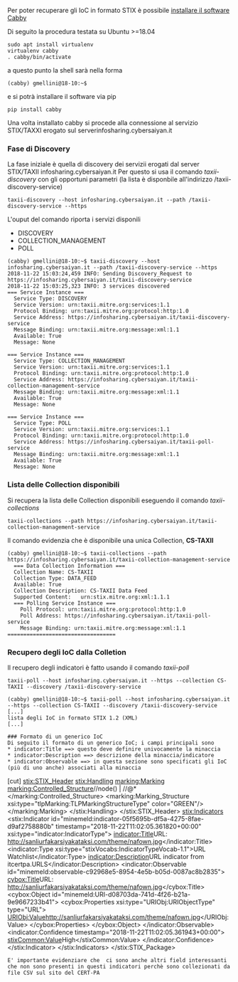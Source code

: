 Per poter recuperare gli IoC in formato STIX è possibile [installare il software Cabby](https://cabby.readthedocs.io/en/stable/installation.html)

Di seguito la procedura testata su Ubuntu >=18.04
```
sudo apt install virtualenv
virtualenv cabby
. cabby/bin/activate
```
a questo punto la shell sarà nella forma
```
(cabby) gmellini@18-10:~$
```
e si potrà installare il software via pip
```
pip install cabby
```
Una volta installato cabby si procede alla connessione al servizio STIX/TAXXI erogato sul serverinfosharing.cybersaiyan.it

### Fase di Discovery
La fase iniziale è quella di discovery dei servizii erogati dal server STIX/TAXII infosharing.cybersaiyan.it
Per questo si usa il comando _taxii-discovery_ con gli opportuni parametri (la lista è disponbile all'indirizzo /taxii-discovery-service)
```
taxii-discovery --host infosharing.cybersaiyan.it --path /taxii-discovery-service --https
```
L'ouput del comando riporta i servizi disponili
* DISCOVERY
* COLLECTION_MANAGEMENT
* POLL
```
(cabby) gmellini@18-10:~$ taxii-discovery --host infosharing.cybersaiyan.it --path /taxii-discovery-service --https
2018-11-22 15:03:24,459 INFO: Sending Discovery_Request to https://infosharing.cybersaiyan.it/taxii-discovery-service
2018-11-22 15:03:25,323 INFO: 3 services discovered
=== Service Instance ===
  Service Type: DISCOVERY
  Service Version: urn:taxii.mitre.org:services:1.1
  Protocol Binding: urn:taxii.mitre.org:protocol:http:1.0
  Service Address: https://infosharing.cybersaiyan.it/taxii-discovery-service
  Message Binding: urn:taxii.mitre.org:message:xml:1.1
  Available: True
  Message: None

=== Service Instance ===
  Service Type: COLLECTION_MANAGEMENT
  Service Version: urn:taxii.mitre.org:services:1.1
  Protocol Binding: urn:taxii.mitre.org:protocol:http:1.0
  Service Address: https://infosharing.cybersaiyan.it/taxii-collection-management-service
  Message Binding: urn:taxii.mitre.org:message:xml:1.1
  Available: True
  Message: None

=== Service Instance ===
  Service Type: POLL
  Service Version: urn:taxii.mitre.org:services:1.1
  Protocol Binding: urn:taxii.mitre.org:protocol:http:1.0
  Service Address: https://infosharing.cybersaiyan.it/taxii-poll-service
  Message Binding: urn:taxii.mitre.org:message:xml:1.1
  Available: True
  Message: None
  ```

### Lista delle Collection disponibili
Si recupera la lista delle Collection disponibili eseguendo il comando _taxii-collections_
```
taxii-collections --path https://infosharing.cybersaiyan.it/taxii-collection-management-service
```
Il comando evidenzia che è disponibile una unica Collection, **CS-TAXII**
```
(cabby) gmellini@18-10:~$ taxii-collections --path https://infosharing.cybersaiyan.it/taxii-collection-management-service
  === Data Collection Information ===
  Collection Name: CS-TAXII
  Collection Type: DATA_FEED
  Available: True
  Collection Description: CS-TAXII Data Feed
  Supported Content:   urn:stix.mitre.org:xml:1.1.1
  === Polling Service Instance ===
    Poll Protocol: urn:taxii.mitre.org:protocol:http:1.0
    Poll Address: https://infosharing.cybersaiyan.it/taxii-poll-service
    Message Binding: urn:taxii.mitre.org:message:xml:1.1
==================================
```

### Recupero degli IoC dalla Colletion
Il recupero degli indicatori è fatto usando il comando _taxii-poll_
```
taxii-poll --host infosharing.cybersaiyan.it --https --collection CS-TAXII --discovery /taxii-discovery-service
```
```
(cabby) gmellini@18-10:~$ taxii-poll --host infosharing.cybersaiyan.it --https --collection CS-TAXII --discovery /taxii-discovery-service
[...]
lista degli IoC in formato STIX 1.2 (XML)
[...]

### Formato di un generico IoC
Di seguito il formato di un generico IoC; i campi principali sono 
* indicator:Title ==> questo deve definire univocamente la minaccia
* indicator:Description ==> descrizione della minaccia/indicatore 
* indicator:Observable ==> in questa sezione sono specificati gli IoC (più di uno anche) associati alla minaccia
```
[cut]
    <stix:STIX_Header>
        <stix:Handling>
            <marking:Marking>
                <marking:Controlled_Structure>//node() | //@*</marking:Controlled_Structure>
                <marking:Marking_Structure xsi:type="tlpMarking:TLPMarkingStructureType" color="GREEN"/>
            </marking:Marking>
        </stix:Handling>
    </stix:STIX_Header>
    <stix:Indicators>
        <stix:Indicator id="minemeld:indicator-05f5695b-df5a-4275-8fae-d9af2758880b" timestamp="2018-11-22T11:02:05.361820+00:00" xsi:type="indicator:IndicatorType">
            <indicator:Title>URL: http://sanliurfakarsiyakataksi.com/theme/nafown.jpg</indicator:Title>
            <indicator:Type xsi:type="stixVocabs:IndicatorTypeVocab-1.1">URL Watchlist</indicator:Type>
            <indicator:Description>URL indicator from itcertpa.URLS</indicator:Description>
            <indicator:Observable id="minemeld:observable-c92968e5-8954-4e5b-b05d-0087ac8b2835">
                <cybox:Title>URL: http://sanliurfakarsiyakataksi.com/theme/nafown.jpg</cybox:Title>
                <cybox:Object id="minemeld:URI-d08703da-741d-4f26-b21a-9e9667233b41">
                    <cybox:Properties xsi:type="URIObj:URIObjectType" type="URL">
                        <URIObj:Value>http://sanliurfakarsiyakataksi.com/theme/nafown.jpg</URIObj:Value>
                    </cybox:Properties>
                </cybox:Object>
            </indicator:Observable>
            <indicator:Confidence timestamp="2018-11-22T11:02:05.361943+00:00">
                <stixCommon:Value>High</stixCommon:Value>
            </indicator:Confidence>
        </stix:Indicator>
    </stix:Indicators>
</stix:STIX_Package>
```
E' importante evidenziare che  ci sono anche altri field interessanti che non sono presenti in questi indicatori perchè sono collezionati da file CSV sul sito del CERT-PA
